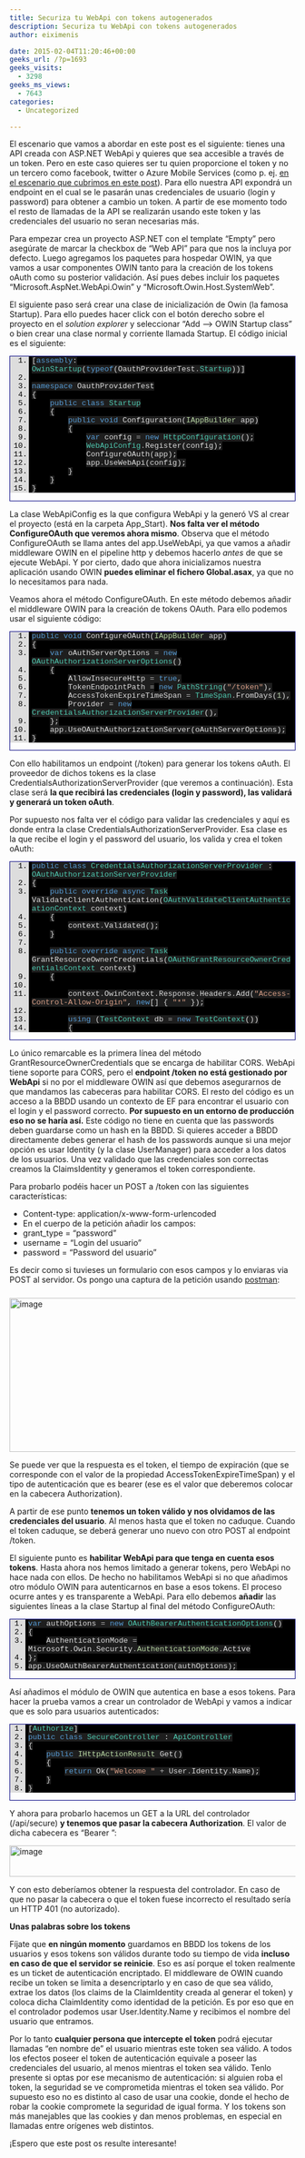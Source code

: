 ```yaml
---
title: Securiza tu WebApi con tokens autogenerados
description: Securiza tu WebApi con tokens autogenerados
author: eiximenis

date: 2015-02-04T11:20:46+00:00
geeks_url: /?p=1693
geeks_visits:
  - 3298
geeks_ms_views:
  - 7643
categories:
  - Uncategorized

---
```

El escenario que vamos a abordar en este post es el siguiente: tienes una API creada con ASP.NET WebApi y quieres que sea accesible a través de un token. Pero en este caso quieres ser tu quien proporcione el token y no un tercero como facebook, twitter o Azure Mobile Services (como p. ej. [en el escenario que cubrimos en este post][1]). Para ello nuestra API expondrá un endpoint en el cual se le pasarán unas credenciales de usuario (login y password) para obtener a cambio un token. A partir de ese momento todo el resto de llamadas de la API se realizarán usando este token y las credenciales del usuario no seran necesarias más.

Para empezar crea un proyecto ASP.NET con el template “Empty” pero asegúrate de marcar la checkbox de “Web API” para que nos la incluya por defecto. Luego agregamos los paquetes para hospedar OWIN, ya que vamos a usar componentes OWIN tanto para la creación de los tokens oAuth como su posterior validación. Así pues debes incluir los paquetes “Microsoft.AspNet.WebApi.Owin” y “Microsoft.Owin.Host.SystemWeb”.

El siguiente paso será crear una clase de inicialización de Owin (la famosa Startup). Para ello puedes hacer click con el botón derecho sobre el proyecto en el _solution explorer_ y seleccionar “Add –> OWIN Startup class” o bien crear una clase normal y corriente llamada Startup. El código inicial es el siguiente:

<div id="scid:9ce6104f-a9aa-4a17-a79f-3a39532ebf7c:fd9ccf9e-0c0f-40f6-98d9-5e6d53f585b9" class="wlWriterEditableSmartContent" style="float: none; padding-bottom: 0px; padding-top: 0px; padding-left: 0px; margin: 0px; display: inline; padding-right: 0px">
  <div style="border: #000080 1px solid; color: #000; font-family: 'Courier New', Courier, Monospace; font-size: 10pt">
    <div style="background: #ddd; max-height: 300px; overflow: auto">
      <ol start="1" style="background: #000000; margin: 0 0 0 2.5em; padding: 0 0 0 5px;">
        <li>
          <span style="background:#1e1e1e;color:#dcdcdc">[</span><span style="background:#1e1e1e;color:#569cd6">assembly</span><span style="background:#1e1e1e;color:#dcdcdc">: </span><span style="background:#1e1e1e;color:#4ec9b0">OwinStartup</span><span style="background:#1e1e1e;color:#dcdcdc">(</span><span style="background:#1e1e1e;color:#569cd6">typeof</span><span style="background:#1e1e1e;color:#dcdcdc">(OauthProviderTest</span><span style="background:#1e1e1e;color:#b4b4b4">.</span><span style="background:#1e1e1e;color:#4ec9b0">Startup</span><span style="background:#1e1e1e;color:#dcdcdc">))]</span>
        </li>
        <li>
          &nbsp;
        </li>
        <li>
          <span style="background:#1e1e1e;color:#569cd6">namespace</span><span style="background:#1e1e1e;color:#dcdcdc"> OauthProviderTest</span>
        </li>
        <li>
          <span style="background:#1e1e1e;color:#dcdcdc">{</span>
        </li>
        <li>
              <span style="background:#1e1e1e;color:#dcdcdc"></span><span style="background:#1e1e1e;color:#569cd6">public</span><span style="background:#1e1e1e;color:#dcdcdc"> </span><span style="background:#1e1e1e;color:#569cd6">class</span><span style="background:#1e1e1e;color:#dcdcdc"> </span><span style="background:#1e1e1e;color:#4ec9b0">Startup</span>
        </li>
        <li>
              <span style="background:#1e1e1e;color:#dcdcdc">{</span>
        </li>
        <li>
                  <span style="background:#1e1e1e;color:#dcdcdc"></span><span style="background:#1e1e1e;color:#569cd6">public</span><span style="background:#1e1e1e;color:#dcdcdc"> </span><span style="background:#1e1e1e;color:#569cd6">void</span><span style="background:#1e1e1e;color:#dcdcdc"> Configuration(</span><span style="background:#1e1e1e;color:#b8d7a3">IAppBuilder</span><span style="background:#1e1e1e;color:#dcdcdc"> app)</span>
        </li>
        <li>
                  <span style="background:#1e1e1e;color:#dcdcdc">{</span>
        </li>
        <li>
                      <span style="background:#1e1e1e;color:#dcdcdc"></span><span style="background:#1e1e1e;color:#569cd6">var</span><span style="background:#1e1e1e;color:#dcdcdc"> config </span><span style="background:#1e1e1e;color:#b4b4b4">=</span><span style="background:#1e1e1e;color:#dcdcdc"> </span><span style="background:#1e1e1e;color:#569cd6">new</span><span style="background:#1e1e1e;color:#dcdcdc"> </span><span style="background:#1e1e1e;color:#4ec9b0">HttpConfiguration</span><span style="background:#1e1e1e;color:#dcdcdc">();</span>
        </li>
        <li>
                      <span style="background:#1e1e1e;color:#dcdcdc"></span><span style="background:#1e1e1e;color:#4ec9b0">WebApiConfig</span><span style="background:#1e1e1e;color:#b4b4b4">.</span><span style="background:#1e1e1e;color:#dcdcdc">Register(config);</span>
        </li>
        <li>
                      <span style="background:#1e1e1e;color:#dcdcdc">ConfigureOAuth(app);</span>
        </li>
        <li>
                      <span style="background:#1e1e1e;color:#dcdcdc">app</span><span style="background:#1e1e1e;color:#b4b4b4">.</span><span style="background:#1e1e1e;color:#dcdcdc">UseWebApi(config);</span>
        </li>
        <li>
                  <span style="background:#1e1e1e;color:#dcdcdc">}</span>
        </li>
        <li>
              <span style="background:#1e1e1e;color:#dcdcdc">}</span>
        </li>
        <li>
          <span style="background:#1e1e1e;color:#dcdcdc">}</span>
        </li>
      </ol>
    </div></p>
  </div></p>
</div>

La clase WebApiConfig es la que configura WebApi y la generó VS al crear el proyecto (está en la carpeta App_Start). **Nos falta ver el método ConfigureOAuth que veremos ahora mismo**. Observa que el método ConfigureOAuth se llama antes del app.UseWebApi, ya que vamos a añadir middleware OWIN en el pipeline http y debemos hacerlo _antes_ de que se ejecute WebApi. Y por cierto, dado que ahora inicializamos nuestra aplicación usando OWIN **puedes eliminar el fichero Global.asax**, ya que no lo necesitamos para nada.

Veamos ahora el método ConfigureOAuth. En este método debemos añadir el middleware OWIN para la creación de tokens OAuth. Para ello podemos usar el siguiente código:

<div id="scid:9ce6104f-a9aa-4a17-a79f-3a39532ebf7c:797f2a9f-ea55-4d79-aa74-caaa73509e20" class="wlWriterEditableSmartContent" style="float: none; padding-bottom: 0px; padding-top: 0px; padding-left: 0px; margin: 0px; display: inline; padding-right: 0px">
  <div style="border: #000080 1px solid; color: #000; font-family: 'Courier New', Courier, Monospace; font-size: 10pt">
    <div style="background: #ddd; max-height: 300px; overflow: auto">
      <ol start="1" style="background: #000000; margin: 0 0 0 2.5em; padding: 0 0 0 5px;">
        <li>
          <span style="background:#1e1e1e;color:#dcdcdc"></span><span style="background:#1e1e1e;color:#569cd6">public</span><span style="background:#1e1e1e;color:#dcdcdc"> </span><span style="background:#1e1e1e;color:#569cd6">void</span><span style="background:#1e1e1e;color:#dcdcdc"> ConfigureOAuth(</span><span style="background:#1e1e1e;color:#b8d7a3">IAppBuilder</span><span style="background:#1e1e1e;color:#dcdcdc"> app)</span>
        </li>
        <li>
          <span style="background:#1e1e1e;color:#dcdcdc">{</span>
        </li>
        <li>
              <span style="background:#1e1e1e;color:#dcdcdc"></span><span style="background:#1e1e1e;color:#569cd6">var</span><span style="background:#1e1e1e;color:#dcdcdc"> oAuthServerOptions </span><span style="background:#1e1e1e;color:#b4b4b4">=</span><span style="background:#1e1e1e;color:#dcdcdc"> </span><span style="background:#1e1e1e;color:#569cd6">new</span><span style="background:#1e1e1e;color:#dcdcdc"> </span><span style="background:#1e1e1e;color:#4ec9b0">OAuthAuthorizationServerOptions</span><span style="background:#1e1e1e;color:#dcdcdc">()</span>
        </li>
        <li>
              <span style="background:#1e1e1e;color:#dcdcdc">{</span>
        </li>
        <li>
                  <span style="background:#1e1e1e;color:#dcdcdc">AllowInsecureHttp </span><span style="background:#1e1e1e;color:#b4b4b4">=</span><span style="background:#1e1e1e;color:#dcdcdc"> </span><span style="background:#1e1e1e;color:#569cd6">true</span><span style="background:#1e1e1e;color:#dcdcdc">,</span>
        </li>
        <li>
                  <span style="background:#1e1e1e;color:#dcdcdc">TokenEndpointPath </span><span style="background:#1e1e1e;color:#b4b4b4">=</span><span style="backgroun
d:#1e1e1e;color:#dcdcdc"> </span><span style="background:#1e1e1e;color:#569cd6">new</span><span style="background:#1e1e1e;color:#dcdcdc"> </span><span style="background:#1e1e1e;color:#4ec9b0">PathString</span><span style="background:#1e1e1e;color:#dcdcdc">(</span><span style="background:#1e1e1e;color:#d69d85">"/token"</span><span style="background:#1e1e1e;color:#dcdcdc">),</span>
        </li>
        <li>
                  <span style="background:#1e1e1e;color:#dcdcdc">AccessTokenExpireTimeSpan </span><span style="background:#1e1e1e;color:#b4b4b4">=</span><span style="background:#1e1e1e;color:#dcdcdc"> </span><span style="background:#1e1e1e;color:#4ec9b0">TimeSpan</span><span style="background:#1e1e1e;color:#b4b4b4">.</span><span style="background:#1e1e1e;color:#dcdcdc">FromDays(</span><span style="background:#1e1e1e;color:#b5cea8">1</span><span style="background:#1e1e1e;color:#dcdcdc">),</span>
        </li>
        <li>
                  <span style="background:#1e1e1e;color:#dcdcdc">Provider </span><span style="background:#1e1e1e;color:#b4b4b4">=</span><span style="background:#1e1e1e;color:#dcdcdc"> </span><span style="background:#1e1e1e;color:#569cd6">new</span><span style="background:#1e1e1e;color:#dcdcdc"> </span><span style="background:#1e1e1e;color:#4ec9b0">CredentialsAuthorizationServerProvider</span><span style="background:#1e1e1e;color:#dcdcdc">(),</span>
        </li>
        <li>
              <span style="background:#1e1e1e;color:#dcdcdc">};</span>
        </li>
        <li>
              <span style="background:#1e1e1e;color:#dcdcdc">app</span><span style="background:#1e1e1e;color:#b4b4b4">.</span><span style="background:#1e1e1e;color:#dcdcdc">UseOAuthAuthorizationServer(oAuthServerOptions);</span>
        </li>
        <li>
          <span style="background:#1e1e1e;color:#dcdcdc">}</span>
        </li>
      </ol>
    </div></p>
  </div></p>
</div>

Con ello habilitamos un endpoint (/token) para generar los tokens oAuth. El proveedor de dichos tokens es la clase CredentialsAuthorizationServerProvider (que veremos a continuación). Esta clase será **la que recibirá las credenciales (login y password), las validará y generará un token oAuth**.

Por supuesto nos falta ver el código para validar las credenciales y aquí es donde entra la clase CredentialsAuthorizationServerProvider. Esa clase es la que recibe el login y el password del usuario, los valida y crea el token oAuth:

<div id="scid:9ce6104f-a9aa-4a17-a79f-3a39532ebf7c:97070a4b-2f22-4063-acf4-5d14cf3d87f4" class="wlWriterEditableSmartContent" style="float: none; padding-bottom: 0px; padding-top: 0px; padding-left: 0px; margin: 0px; display: inline; padding-right: 0px">
  <div style="border: #000080 1px solid; color: #000; font-family: 'Courier New', Courier, Monospace; font-size: 10pt">
    <div style="background: #ddd; max-height: 300px; overflow: auto">
      <ol start="1" style="background: #000000; margin: 0 0 0 2.5em; padding: 0 0 0 5px;">
        <li>
          <span style="background:#1e1e1e;color:#dcdcdc"></span><span style="background:#1e1e1e;color:#569cd6">public</span><span style="background:#1e1e1e;color:#dcdcdc"> </span><span style="background:#1e1e1e;color:#569cd6">class</span><span style="background:#1e1e1e;color:#dcdcdc"> </span><span style="background:#1e1e1e;color:#4ec9b0">CredentialsAuthorizationServerProvider</span><span style="background:#1e1e1e;color:#dcdcdc"> : </span><span style="background:#1e1e1e;color:#4ec9b0">OAuthAuthorizationServerProvider</span>
        </li>
        <li>
          <span style="background:#1e1e1e;color:#dcdcdc">{</span>
        </li>
        <li>
              <span style="background:#1e1e1e;color:#dcdcdc"></span><span style="background:#1e1e1e;color:#569cd6">public</span><span style="background:#1e1e1e;color:#dcdcdc"> </span><span style="background:#1e1e1e;color:#569cd6">override</span><span style="background:#1e1e1e;color:#dcdcdc"> </span><span style="background:#1e1e1e;color:#569cd6">async</span><span style="background:#1e1e1e;color:#dcdcdc"> </span><span style="background:#1e1e1e;color:#4ec9b0">Task</span><span style="background:#1e1e1e;color:#dcdcdc"> ValidateClientAuthentication(</span><span style="background:#1e1e1e;color:#4ec9b0">OAuthValidateClientAuthenticationContext</span><span style="background:#1e1e1e;color:#dcdcdc"> context)</span>
        </li>
        <li>
              <span style="background:#1e1e1e;color:#dcdcdc">{</span>
        </li>
        <li>
                  <span style="background:#1e1e1e;color:#dcdcdc">context</span><span style="background:#1e1e1e;color:#b4b4b4">.</span><span style="background:#1e1e1e;color:#dcdcdc">Validated();</span>
        </li>
        <li>
              <span style="background:#1e1e1e;color:#dcdcdc">}</span>
        </li>
        <li>
          &nbsp;
        </li>
        <li>
              <span style="background:#1e1e1e;color:#dcdcdc"></span><span style="background:#1e1e1e;color:#569cd6">public</span><span style="background:#1e1e1e;color:#dcdcdc"> </span><span style="background:#1e1e1e;color:#569cd6">override</span><span style="background:#1e1e1e;color:#dcdcdc"> </span><span style="background:#1e1e1e;color:#569cd6">async</span><span style="background:#1e1e1e;color:#dcdcdc"> </span><span style="background:#1e1e1e;color:#4ec9b0">Task</span><span style="background:#1e1e1e;color:#dcdcdc"> GrantResourceOwnerCredentials(</span><span style="background:#1e1e1e;color:#4ec9b0">OAuthGrantResourceOwnerCredentialsContext</span><span style="background:#1e1e1e;color:#dcdcdc"> context)</span>
        </li>
        <li>
              <span style="background:#1e1e1e;color:#dcdcdc">{</span>
        </li>
        <li>
          &nbsp;
        </li>
        <li>
                  <span style="background:#1e1e1e;color:#dcdcdc">context</span><span style="background:#1e1e1e;color:#b4b4b4">.</span><span style="background:#1e1e1e;color:#dcdcdc">OwinContext</span><span style="background:#1e1e1e;color:#b4b4b4">.</span><span style="background:#1e1e1e;color:#dcdcdc">Response</span><span style="background:#1e1e1e;color:#b4b4b4">.</span><span style="background:#1e1e1e;color:#dcdcdc">Headers</span><span style="background:#1e1e1e;color:#b4b4b4">.</span><span style="background:#1e1e1e;color:#dcdcdc">Add(</span><span style="background:#1e1e1e;color:#d69d85">"Access-Control-Allow-Origin"</span><span style="background:#1e1e1e;color:#dcdcdc">, </span><span style="background:#1e1e1e;color:#569cd6">new</span><span style="background:#1e1e1e;color:#dcdcdc">[] { </span><span style="background:#1e1e1e;color:#d69d85">"*"</span><span style="background:#1e1e1e;color:#dcdcdc"> });</span>
        </li>
        <li>
          &nbsp;
        </li>
        <li>
                  <span style="background:#1e1e1e;color:#dcdcdc"></span><span style="background:#1e1e1e;color:#569cd6">using</span><span style="background:#1e1e1e;color:#dcdcdc"> (</span><span style="background:#1e1e1e;color:#4ec9b0">TestContext</span><span style="background:#1e1e1e;color:#dcdcdc"> db </span><span style="background:#1e1e1e;color:#b4b4b4">=</span><span style="background:#1e1e1e;color:#dcdcdc"> </span><span style="background:#1e1e1e;color:#569cd6">new</span><span style="background:#1e1e1e;color:#dcdcdc"> </span><span style="background:#1e1e1e;color:#4ec9b0">TestContext</span><span style="background:#1e1e1e;color:#dcdcdc">())</span>
        </li>
        <li>
                  <span style="background:#1e1e1e;color:#dcdcdc">{</span>
        </li>
        <li>
                      <span style="background:#1e1e1e;color:#dcdcdc"></span><span style="background:#1e1e1e;color:#569cd6">var</span><span style="background:#1e1e1e;color:#dcdcdc"> user </span><span style="background:#1e1e1e;color:#b4b4b4">=</span><span style="background:#1e1e1e;color:#dcdcdc"> db</span><span style="background:#1e1e1e;color:#b4b4b4">.</span><span style="background:#1e1e1e;color:#dcdcdc">Users</span><span style="background:#1e1e1e;color:#b4b4b4">.</span><span style="background:#1e1e1e;color:#dcdcdc">FirstOrDefault(u </span><span style="background:#1e1e1e;color:#b4b4b4">=></span><span style="background:#1e1e1e;color:#dcdcdc"> u</span><span style="background:#1e1e1e;color:#b4b4b4">.</span><span style="background:#1e1e1e;color:#dcdcdc">Login </span><span style="background:#1e1e1e;color:#b4b4b4">==</span><span style="background:#1e1e1e;color:#dcdcdc"> context</span><span style="background:#1e1e1e;color:#b4b4b4">.</span><span style="background:#1e1e1e;color:#dcdcdc">UserName </span><span style="background:#1e1e1e;color:#b4b4b4">&&</span><span style="background:#1e1e1e;color:#dcdcdc"> u</span><span st
yle="background:#1e1e1e;color:#b4b4b4">.</span><span style="background:#1e1e1e;color:#dcdcdc">Password </span><span style="background:#1e1e1e;color:#b4b4b4">==</span><span style="background:#1e1e1e;color:#dcdcdc"> context</span><span style="background:#1e1e1e;color:#b4b4b4">.</span><span style="background:#1e1e1e;color:#dcdcdc">Password);</span>
        </li>
        <li>
                      <span style="background:#1e1e1e;color:#dcdcdc"></span><span style="background:#1e1e1e;color:#569cd6">if</span><span style="background:#1e1e1e;color:#dcdcdc"> (user </span><span style="background:#1e1e1e;color:#b4b4b4">==</span><span style="background:#1e1e1e;color:#dcdcdc"> </span><span style="background:#1e1e1e;color:#569cd6">null</span><span style="background:#1e1e1e;color:#dcdcdc">)</span>
        </li>
        <li>
                      <span style="background:#1e1e1e;color:#dcdcdc">{</span>
        </li>
        <li>
                          <span style="background:#1e1e1e;color:#dcdcdc">context</span><span style="background:#1e1e1e;color:#b4b4b4">.</span><span style="background:#1e1e1e;color:#dcdcdc">SetError(</span><span style="background:#1e1e1e;color:#d69d85">"invalid_grant"</span><span style="background:#1e1e1e;color:#dcdcdc">, </span><span style="background:#1e1e1e;color:#d69d85">"The user name or password is incorrect."</span><span style="background:#1e1e1e;color:#dcdcdc">);</span>
        </li>
        <li>
                          <span style="background:#1e1e1e;color:#dcdcdc"></span><span style="background:#1e1e1e;color:#569cd6">return</span><span style="background:#1e1e1e;color:#dcdcdc">;</span>
        </li>
        <li>
                      <span style="background:#1e1e1e;color:#dcdcdc">}</span>
        </li>
        <li>
                  <span style="background:#1e1e1e;color:#dcdcdc">}</span>
        </li>
        <li>
          &nbsp;
        </li>
        <li>
                  <span style="background:#1e1e1e;color:#dcdcdc"></span><span style="background:#1e1e1e;color:#569cd6">var</span><span style="background:#1e1e1e;color:#dcdcdc"> identity </span><span style="background:#1e1e1e;color:#b4b4b4">=</span><span style="background:#1e1e1e;color:#dcdcdc"> </span><span style="background:#1e1e1e;color:#569cd6">new</span><span style="background:#1e1e1e;color:#dcdcdc"> </span><span style="background:#1e1e1e;color:#4ec9b0">ClaimsIdentity</span><span style="background:#1e1e1e;color:#dcdcdc">(context</span><span style="background:#1e1e1e;color:#b4b4b4">.</span><span style="background:#1e1e1e;color:#dcdcdc">Options</span><span style="background:#1e1e1e;color:#b4b4b4">.</span><span style="background:#1e1e1e;color:#dcdcdc">AuthenticationType);</span>
        </li>
        <li>
                  <span style="background:#1e1e1e;color:#dcdcdc">identity</span><span style="background:#1e1e1e;color:#b4b4b4">.</span><span style="background:#1e1e1e;color:#dcdcdc">AddClaim(</span><span style="background:#1e1e1e;color:#569cd6">new</span><span style="background:#1e1e1e;color:#dcdcdc"> </span><span style="background:#1e1e1e;color:#4ec9b0">Claim</span><span style="background:#1e1e1e;color:#dcdcdc">(</span><span style="background:#1e1e1e;color:#4ec9b0">ClaimTypes</span><span style="background:#1e1e1e;color:#b4b4b4">.</span><span style="background:#1e1e1e;color:#dcdcdc">Name, context</span><span style="background:#1e1e1e;color:#b4b4b4">.</span><span style="background:#1e1e1e;color:#dcdcdc">UserName));</span>
        </li>
        <li>
                  <span style="background:#1e1e1e;color:#dcdcdc">identity</span><span style="background:#1e1e1e;color:#b4b4b4">.</span><span style="background:#1e1e1e;color:#dcdcdc">AddClaim(</span><span style="background:#1e1e1e;color:#569cd6">new</span><span style="background:#1e1e1e;color:#dcdcdc"> </span><span style="background:#1e1e1e;color:#4ec9b0">Claim</span><span style="background:#1e1e1e;color:#dcdcdc">(</span><span style="background:#1e1e1e;color:#4ec9b0">ClaimTypes</span><span style="background:#1e1e1e;color:#b4b4b4">.</span><span style="background:#1e1e1e;color:#dcdcdc">Role, </span><span style="background:#1e1e1e;color:#d69d85">"user"</span><span style="background:#1e1e1e;color:#dcdcdc">));</span>
        </li>
        <li>
                  <span style="background:#1e1e1e;color:#dcdcdc">context</span><span style="background:#1e1e1e;color:#b4b4b4">.</span><span style="background:#1e1e1e;color:#dcdcdc">Validated(identity);</span>
        </li>
        <li>
              <span style="background:#1e1e1e;color:#dcdcdc">}</span>
        </li>
        <li>
          <span style="background:#1e1e1e;color:#dcdcdc">}</span>
        </li>
      </ol>
    </div></p>
  </div></p>
</div>

Lo único remarcable es la primera línea del método GrantResourceOwnerCredentials que se encarga de habilitar CORS. WebApi tiene soporte para CORS, pero el **endpoint /token no está gestionado por WebApi** si no por el middleware OWIN así que debemos asegurarnos de que mandamos las cabeceras para habilitar CORS. El resto del código es un acceso a la BBDD usando un contexto de EF para encontrar el usuario con el login y el password correcto. **Por supuesto en un entorno de producción eso no se haría así.** Este código no tiene en cuenta que las passwords deben guardarse como un hash en la BBDD. Si quieres acceder a BBDD directamente debes generar el hash de los passwords aunque si una mejor opción es usar Identity (y la clase UserManager) para acceder a los datos de los usuarios. Una vez validado que las credenciales son correctas creamos la ClaimsIdentity y generamos el token correspondiente.

Para probarlo podéis hacer un POST a /token con las siguientes características:

  * Content-type: application/x-www-form-urlencoded
  * En el cuerpo de la petición añadir los campos:
  * grant_type = “password”
  * username = “Login del usuario”
  * password = “Password del usuario”

Es decir como si tuvieses un formulario con esos campos y lo enviaras via POST al servidor. Os pongo una captura de la petición usando <a href="https://chrome.google.com/webstore/detail/postman-rest-client/fdmmgilgnpjigdojojpjoooidkmcomcm" target="_blank" rel="noopener noreferrer">postman</a>:

[<img title="image" style="border-top: 0px; border-right: 0px; background-image: none; border-bottom: 0px; padding-top: 0px; padding-left: 0px; margin: 10px 10px 0px 0px; border-left: 0px; display: inline; padding-right: 0px" border="0" alt="image" src="http://geeks.ms/cfs-file.ashx/__key/CommunityServer.Blogs.Components.WeblogFiles/etomas/image_5F00_thumb_5F00_168F9B21.png" width="644" height="271" />][2]

Se puede ver que la respuesta es el token, el tiempo de expiración (que se corresponde con el valor de la propiedad AccessTokenExpireTimeSpan) y el tipo de autenticación que es bearer (ese es el valor que deberemos colocar en la cabecera Authorization).

A partir de ese punto **tenemos un token válido y nos olvidamos de las credenciales del usuario**. Al menos hasta que el token no caduque. Cuando el token caduque, se deberá generar uno nuevo con otro POST al endpoint /token.

El siguiente punto es **habilitar WebApi para que tenga en cuenta esos tokens**. Hasta ahora nos hemos limitado a generar tokens, pero WebApi no hace nada con ellos. De hecho no habilitamos WebApi si no que añadimos otro módulo OWIN para autenticarnos en base a esos tokens. El proceso ocurre antes y es transparente a WebApi. Para ello debemos **añadir** las siguientes líneas a la clase Startup al final del método ConfigureOAuth:

<div id="scid:9ce6104f-a9aa-4a17-a79f-3a39532ebf7c:fe888b50-bb5b-4f9d-9a22-533c043d974a" class="wlWriterEditableSmartContent" style="float: none; padding-bottom: 0px; padding-top: 0px; padding-left: 0px; margin: 0px; display: inline; padding-right: 0px">
  <div style="border: #000080 1px solid; color: #000; font-family: 'Courier New', Courier, Monospace; font-size: 10pt">
    <div style="background: #ddd; max-height: 300px; overflow: auto">
      <ol start="1" style="background: #000000; margin: 0 0 0 2em; padding: 0 0 0 5px;">
        <li>
          <span style="background:#1e1e1e;color:#dcdcdc"></span><span style="background:#1e1e1e;color:
#569cd6">var</span><span style="background:#1e1e1e;color:#dcdcdc"> authOptions </span><span style="background:#1e1e1e;color:#b4b4b4">=</span><span style="background:#1e1e1e;color:#dcdcdc"> </span><span style="background:#1e1e1e;color:#569cd6">new</span><span style="background:#1e1e1e;color:#dcdcdc"> </span><span style="background:#1e1e1e;color:#4ec9b0">OAuthBearerAuthenticationOptions</span><span style="background:#1e1e1e;color:#dcdcdc">()</span>
        </li>
        <li>
          <span style="background:#1e1e1e;color:#dcdcdc">{</span>
        </li>
        <li>
              <span style="background:#1e1e1e;color:#dcdcdc">AuthenticationMode </span><span style="background:#1e1e1e;color:#b4b4b4">=</span><span style="background:#1e1e1e;color:#dcdcdc"> Microsoft</span><span style="background:#1e1e1e;color:#b4b4b4">.</span><span style="background:#1e1e1e;color:#dcdcdc">Owin</span><span style="background:#1e1e1e;color:#b4b4b4">.</span><span style="background:#1e1e1e;color:#dcdcdc">Security</span><span style="background:#1e1e1e;color:#b4b4b4">.</span><span style="background:#1e1e1e;color:#b8d7a3">AuthenticationMode</span><span style="background:#1e1e1e;color:#b4b4b4">.</span><span style="background:#1e1e1e;color:#dcdcdc">Active</span>
        </li>
        <li>
          <span style="background:#1e1e1e;color:#dcdcdc">};</span>
        </li>
        <li>
          <span style="background:#1e1e1e;color:#dcdcdc">app</span><span style="background:#1e1e1e;color:#b4b4b4">.</span><span style="background:#1e1e1e;color:#dcdcdc">UseOAuthBearerAuthentication(authOptions);</span>
        </li>
      </ol>
    </div></p>
  </div></p>
</div>

Así añadimos el módulo de OWIN que autentica en base a esos tokens. Para hacer la prueba vamos a crear un controlador de WebApi y vamos a indicar que es solo para usuarios autenticados:

<div id="scid:9ce6104f-a9aa-4a17-a79f-3a39532ebf7c:f72bf34c-876d-46df-bf29-5446859f0bd8" class="wlWriterEditableSmartContent" style="float: none; padding-bottom: 0px; padding-top: 0px; padding-left: 0px; margin: 0px; display: inline; padding-right: 0px">
  <div style="border: #000080 1px solid; color: #000; font-family: 'Courier New', Courier, Monospace; font-size: 10pt">
    <div style="background: #ddd; max-height: 300px; overflow: auto">
      <ol start="1" style="background: #000000; margin: 0 0 0 2em; padding: 0 0 0 5px;">
        <li>
          <span style="background:#1e1e1e;color:#dcdcdc">[</span><span style="background:#1e1e1e;color:#4ec9b0">Authorize</span><span style="background:#1e1e1e;color:#dcdcdc">]</span>
        </li>
        <li>
          <span style="background:#1e1e1e;color:#dcdcdc"></span><span style="background:#1e1e1e;color:#569cd6">public</span><span style="background:#1e1e1e;color:#dcdcdc"> </span><span style="background:#1e1e1e;color:#569cd6">class</span><span style="background:#1e1e1e;color:#dcdcdc"> </span><span style="background:#1e1e1e;color:#4ec9b0">SecureController</span><span style="background:#1e1e1e;color:#dcdcdc"> : </span><span style="background:#1e1e1e;color:#4ec9b0">ApiController</span>
        </li>
        <li>
          <span style="background:#1e1e1e;color:#dcdcdc">{</span>
        </li>
        <li>
              <span style="background:#1e1e1e;color:#dcdcdc"></span><span style="background:#1e1e1e;color:#569cd6">public</span><span style="background:#1e1e1e;color:#dcdcdc"> </span><span style="background:#1e1e1e;color:#b8d7a3">IHttpActionResult</span><span style="background:#1e1e1e;color:#dcdcdc"> Get()</span>
        </li>
        <li>
              <span style="background:#1e1e1e;color:#dcdcdc">{</span>
        </li>
        <li>
                  <span style="background:#1e1e1e;color:#dcdcdc"></span><span style="background:#1e1e1e;color:#569cd6">return</span><span style="background:#1e1e1e;color:#dcdcdc"> Ok(</span><span style="background:#1e1e1e;color:#d69d85">"Welcome "</span><span style="background:#1e1e1e;color:#dcdcdc"> </span><span style="background:#1e1e1e;color:#b4b4b4">+</span><span style="background:#1e1e1e;color:#dcdcdc"> User</span><span style="background:#1e1e1e;color:#b4b4b4">.</span><span style="background:#1e1e1e;color:#dcdcdc">Identity</span><span style="background:#1e1e1e;color:#b4b4b4">.</span><span style="background:#1e1e1e;color:#dcdcdc">Name);</span>
        </li>
        <li>
              <span style="background:#1e1e1e;color:#dcdcdc">}</span>
        </li>
        <li>
          <span style="background:#1e1e1e;color:#dcdcdc">}</span>
        </li>
      </ol>
    </div></p>
  </div></p>
</div>

Y ahora para probarlo hacemos un GET a la URL del controlador (/api/secure) **y tenemos que pasar la cabecera Authorization**. El valor de dicha cabecera es “Bearer <token>”:

[<img title="image" style="border-top: 0px; border-right: 0px; background-image: none; border-bottom: 0px; padding-top: 0px; padding-left: 0px; border-left: 0px; display: inline; padding-right: 0px" border="0" alt="image" src="http://geeks.ms/cfs-file.ashx/__key/CommunityServer.Blogs.Components.WeblogFiles/etomas/image_5F00_thumb_5F00_6A729E2F.png" width="644" height="55" />][3]

Y con esto deberíamos obtener la respuesta del controlador. En caso de que no pasar la cabecera o que el token fuese incorrecto el resultado sería un HTTP 401 (no autorizado).

**Unas palabras sobre los tokens**

Fíjate que **en ningún momento** guardamos en BBDD los tokens de los usuarios y esos tokens son válidos durante todo su tiempo de vida **incluso en caso de que el servidor se reinicie**. Eso es así porque el token realmente es un ticket de autenticación encriptado. El middleware de OWIN cuando recibe un token se limita a desencriptarlo y en caso de que sea válido, extrae los datos (los claims de la ClaimIdentity creada al generar el token) y coloca dicha ClaimIdentity como identidad de la petición. Es por eso que en el controlador podemos usar User.Identity.Name y recibimos el nombre del usuario que entramos.

Por lo tanto **cualquier persona que intercepte el token** podrá ejecutar llamadas “en nombre de” el usuario mientras este token sea válido. A todos los efectos poseer el token de autenticación equivale a poseer las credenciales del usuario, al menos mientras el token sea válido. Tenlo presente si optas por ese mecanismo de autenticación: si alguien roba el token, la seguridad se ve comprometida mientras el token sea válido. Por supuesto eso no es distinto al caso de usar una cookie, donde el hecho de robar la cookie compromete la seguridad de igual forma. Y los tokens son más manejables que las cookies y dan menos problemas, en especial en llamadas entre orígenes web distintos.

¡Espero que este post os resulte interesante!

 [1]: http://geeks.ms/blogs/etomas/archive/2014/12/18/securizar-tu-webapi-con-azure-mobile-services.aspx
 [2]: http://geeks.ms/cfs-file.ashx/__key/CommunityServer.Blogs.Components.WeblogFiles/etomas/image_5F00_7F618FF1.png
 [3]: http://geeks.ms/cfs-file.ashx/__key/CommunityServer.Blogs.Components.WeblogFiles/etomas/image_5F00_76085B6E.png